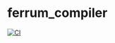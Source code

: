 # ferrum_compiler
[![CI](https://github.com/ferrum-lang/ferrum_compiler/actions/workflows/ci.yml/badge.svg)](https://github.com/ferrum-lang/ferrum_compiler/actions/workflows/ci.yml)